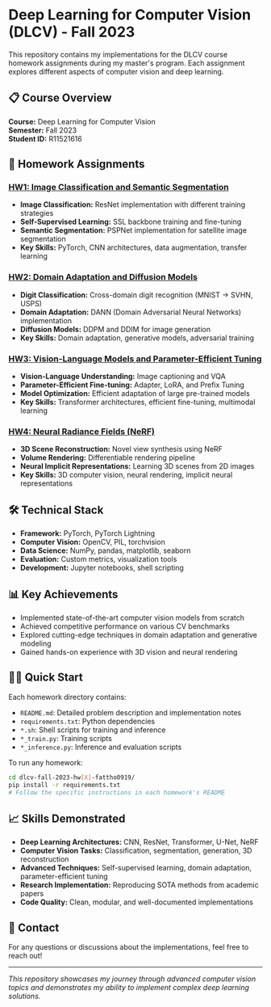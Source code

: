# Deep Learning for Computer Vision (DLCV) - Fall 2023

This repository contains my implementations for the DLCV course homework assignments during my master's program. Each assignment explores different aspects of computer vision and deep learning.

## 📋 Course Overview

**Course:** Deep Learning for Computer Vision  
**Semester:** Fall 2023  
**Student ID:** R11521616

## 🚀 Homework Assignments

### [HW1: Image Classification and Semantic Segmentation](dlcv-fall-2023-hw1-fattho0919/)
- **Image Classification:** ResNet implementation with different training strategies
- **Self-Supervised Learning:** SSL backbone training and fine-tuning
- **Semantic Segmentation:** PSPNet implementation for satellite image segmentation
- **Key Skills:** PyTorch, CNN architectures, data augmentation, transfer learning

### [HW2: Domain Adaptation and Diffusion Models](dlcv-fall-2023-hw2-fattho0919/)
- **Digit Classification:** Cross-domain digit recognition (MNIST → SVHN, USPS)
- **Domain Adaptation:** DANN (Domain Adversarial Neural Networks) implementation
- **Diffusion Models:** DDPM and DDIM for image generation
- **Key Skills:** Domain adaptation, generative models, adversarial training

### [HW3: Vision-Language Models and Parameter-Efficient Tuning](dlcv-fall-2023-hw3-fattho0919/)
- **Vision-Language Understanding:** Image captioning and VQA
- **Parameter-Efficient Fine-tuning:** Adapter, LoRA, and Prefix Tuning
- **Model Optimization:** Efficient adaptation of large pre-trained models
- **Key Skills:** Transformer architectures, efficient fine-tuning, multimodal learning

### [HW4: Neural Radiance Fields (NeRF)](dlcv-fall-2023-hw4-fattho0919/)
- **3D Scene Reconstruction:** Novel view synthesis using NeRF
- **Volume Rendering:** Differentiable rendering pipeline
- **Neural Implicit Representations:** Learning 3D scenes from 2D images
- **Key Skills:** 3D computer vision, neural rendering, implicit neural representations

## 🛠️ Technical Stack

- **Framework:** PyTorch, PyTorch Lightning
- **Computer Vision:** OpenCV, PIL, torchvision
- **Data Science:** NumPy, pandas, matplotlib, seaborn
- **Evaluation:** Custom metrics, visualization tools
- **Development:** Jupyter notebooks, shell scripting

## 📊 Key Achievements

- Implemented state-of-the-art computer vision models from scratch
- Achieved competitive performance on various CV benchmarks
- Explored cutting-edge techniques in domain adaptation and generative modeling
- Gained hands-on experience with 3D vision and neural rendering

## 🏃‍♂️ Quick Start

Each homework directory contains:
- `README.md`: Detailed problem description and implementation notes
- `requirements.txt`: Python dependencies
- `*.sh`: Shell scripts for training and inference
- `*_train.py`: Training scripts
- `*_inference.py`: Inference and evaluation scripts

To run any homework:
```bash
cd dlcv-fall-2023-hw[X]-fattho0919/
pip install -r requirements.txt
# Follow the specific instructions in each homework's README
```

## 📈 Skills Demonstrated

- **Deep Learning Architectures:** CNN, ResNet, Transformer, U-Net, NeRF
- **Computer Vision Tasks:** Classification, segmentation, generation, 3D reconstruction
- **Advanced Techniques:** Self-supervised learning, domain adaptation, parameter-efficient tuning
- **Research Implementation:** Reproducing SOTA methods from academic papers
- **Code Quality:** Clean, modular, and well-documented implementations

## 📧 Contact

For any questions or discussions about the implementations, feel free to reach out!

---

*This repository showcases my journey through advanced computer vision topics and demonstrates my ability to implement complex deep learning solutions.*